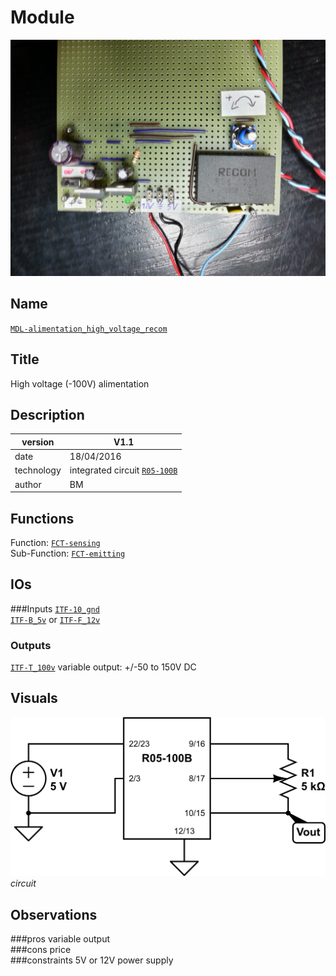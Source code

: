 # Module
![](viewme.jpg)

## Name
[`MDL-alimentation_high_voltage_recom`]()

## Title
High voltage (-100V) alimentation

## Description

version      | V1.1  
------------- | -------------  
date     |18/04/2016  
technology|integrated circuit [`R05-100B`](http://www.digikey.fr/product-detail/fr/recom-power/R05-100B/945-2051-5-ND/3776798)  
author|BM  

## Functions
Function: [`FCT-sensing`](../../functions/FCT-sensing)  
Sub-Function:  [`FCT-emitting`](../../functions/FCT-emitting)  

## IOs
###Inputs
[`ITF-10_gnd`](../../interfaces/ITF-10_gnd)  
[`ITF-B_5v`](../../interfaces/ITF-B_5v) or [`ITF-F_12v`](../../interfaces/ITF-F_12v)  

### Outputs
[`ITF-T_100v`](../../interfaces/ITF-T_100v) variable output: +/-50 to 150V DC  

## Visuals

![circuit](/modules/MDL-alimentation_high_voltage_recom/images/scheme_recom.png)  
*circuit*  

## Observations

###pros
variable output  
###cons
price  
###constraints
5V or 12V power supply  



